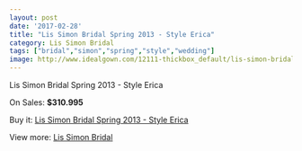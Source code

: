 ```yaml
---
layout: post
date: '2017-02-28'
title: "Lis Simon Bridal Spring 2013 - Style Erica"
category: Lis Simon Bridal
tags: ["bridal","simon","spring","style","wedding"]
image: http://www.idealgown.com/12111-thickbox_default/lis-simon-bridal-spring-2013-style-erica.jpg
---
```

Lis Simon Bridal Spring 2013 - Style Erica

On Sales: **$310.995**
<a href="https://www.idealgown.com/en/lis-simon-bridal/4905-lis-simon-bridal-spring-2013-style-erica.html"><amp-img layout="responsive" width="600" height="600" src="//www.idealgown.com/12111-thickbox_default/lis-simon-bridal-spring-2013-style-erica.jpg" alt="Lis Simon Bridal Spring 2013 - Style Erica 0" /></a>
<a href="https://www.idealgown.com/en/lis-simon-bridal/4905-lis-simon-bridal-spring-2013-style-erica.html"><amp-img layout="responsive" width="600" height="600" src="//www.idealgown.com/12112-thickbox_default/lis-simon-bridal-spring-2013-style-erica.jpg" alt="Lis Simon Bridal Spring 2013 - Style Erica 1" /></a>

Buy it: [Lis Simon Bridal Spring 2013 - Style Erica](https://www.idealgown.com/en/lis-simon-bridal/4905-lis-simon-bridal-spring-2013-style-erica.html "Lis Simon Bridal Spring 2013 - Style Erica")

View more: [Lis Simon Bridal](https://www.idealgown.com/en/62-lis-simon-bridal "Lis Simon Bridal")